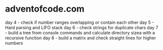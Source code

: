 # adventofcode.com

day 4 - check if number ranges overlapping or contain each other
day 5 - Hard parsing and LIFO stack
day 6 - check strings for duplicate chars
day 7 - build a tree from console commands and calculate directory sizea with a recursive function
day 8 - build a matrix and check straight lines for higher numbers